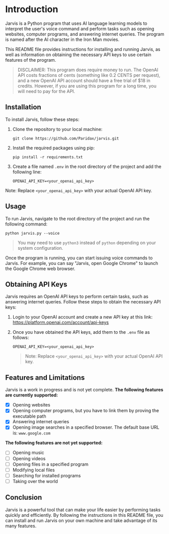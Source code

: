 # Introduction

Jarvis is a Python program that uses AI language learning models to interpret the user's voice command and perform tasks such as opening websites, computer programs, and answering internet queries. The program is named after the AI character in the Iron Man movies.

This README file provides instructions for installing and running Jarvis, as well as information on obtaining the necessary API keys to use certain features of the program.

> DISCLAIMER: This program does require money to run. The OpenAI API costs fractions of cents (something like 0.2 CENTS per request), and a new OpenAI API account should have a free trial of $18 in credits. However, if you are using this program for a long time, you will need to pay for the API.

## Installation

To install Jarvis, follow these steps:

1. Clone the repository to your local machine:

    ```git clone https://github.com/Paridax/jarvis.git```

2. Install the required packages using pip:

    ```pip install -r requirements.txt```

3. Create a file named `.env` in the root directory of the project and add the following line:

    ```OPENAI_API_KEY=<your_openai_api_key>```

Note: Replace `<your_openai_api_key>` with your actual OpenAI API key.


## Usage

To run Jarvis, navigate to the root directory of the project and run the following command:

```python jarvis.py --voice```
> You may need to use `python3` instead of `python` depending on your system configuration.

Once the program is running, you can start issuing voice commands to Jarvis. For example, you can say "Jarvis, open Google Chrome" to launch the Google Chrome web browser.


## Obtaining API Keys

Jarvis requires an OpenAI API keys to perform certain tasks, such as answering internet queries. Follow these steps to obtain the necessary API keys:

1. Login to your OpenAI account and create a new API key at this link: https://platform.openai.com/account/api-keys
2. Once you have obtained the API keys, add them to the `.env` file as follows:

    ```OPENAI_API_KEY=<your_openai_api_key>```
   > Note: Replace `<your_openai_api_key>` with your actual OpenAI API key.

## Features and Limitations

Jarvis is a work in progress and is not yet complete. **The following features are currently supported:**
- [x] Opening websites
- [x] Opening computer programs, but you have to link them by proving the executable path
- [x] Answering internet queries
- [x] Opening image searches in a specified browser. The default base URL is: `www.google.com`

**The following features are not yet supported:**
- [ ] Opening music
- [ ] Opening videos
- [ ] Opening files in a specified program
- [ ] Modifying local files
- [ ] Searching for installed programs
- [ ] Taking over the world

## Conclusion

Jarvis is a powerful tool that can make your life easier by performing tasks quickly and efficiently. By following the instructions in this README file, you can install and run Jarvis on your own machine and take advantage of its many features.